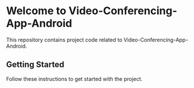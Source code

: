 
# Welcome to Video-Conferencing-App-Android

This repository contains project code related to Video-Conferencing-App-Android.

## Getting Started

Follow these instructions to get started with the project.

